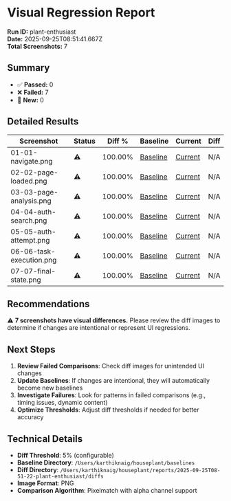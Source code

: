 # Visual Regression Report

**Run ID:** plant-enthusiast  
**Date:** 2025-09-25T08:51:41.667Z  
**Total Screenshots:** 7

## Summary

- ✅ **Passed:** 0
- ❌ **Failed:** 7  
- 📸 **New:** 0

## Detailed Results

| Screenshot | Status | Diff % | Baseline | Current | Diff |
|------------|--------|--------|----------|---------|------|
| 01-01-navigate.png | ⚠️ | 100.00% | [Baseline](01-01-navigate.png) | [Current](01-01-navigate.png) | N/A |
| 02-02-page-loaded.png | ⚠️ | 100.00% | [Baseline](02-02-page-loaded.png) | [Current](02-02-page-loaded.png) | N/A |
| 03-03-page-analysis.png | ⚠️ | 100.00% | [Baseline](03-03-page-analysis.png) | [Current](03-03-page-analysis.png) | N/A |
| 04-04-auth-search.png | ⚠️ | 100.00% | [Baseline](04-04-auth-search.png) | [Current](04-04-auth-search.png) | N/A |
| 05-05-auth-attempt.png | ⚠️ | 100.00% | [Baseline](05-05-auth-attempt.png) | [Current](05-05-auth-attempt.png) | N/A |
| 06-06-task-execution.png | ⚠️ | 100.00% | [Baseline](06-06-task-execution.png) | [Current](06-06-task-execution.png) | N/A |
| 07-07-final-state.png | ⚠️ | 100.00% | [Baseline](07-07-final-state.png) | [Current](07-07-final-state.png) | N/A |

## Recommendations

⚠️ **7 screenshots have visual differences.** Please review the diff images to determine if changes are intentional or represent UI regressions.

## Next Steps

1. **Review Failed Comparisons**: Check diff images for unintended UI changes
2. **Update Baselines**: If changes are intentional, they will automatically become new baselines
3. **Investigate Failures**: Look for patterns in failed comparisons (e.g., timing issues, dynamic content)
4. **Optimize Thresholds**: Adjust diff thresholds if needed for better accuracy

## Technical Details

- **Diff Threshold**: 5% (configurable)
- **Baseline Directory**: `/Users/karthiknaig/houseplant/baselines`
- **Diff Directory**: `/Users/karthiknaig/houseplant/reports/2025-09-25T08-51-22-plant-enthusiast/diffs`
- **Image Format**: PNG
- **Comparison Algorithm**: Pixelmatch with alpha channel support
